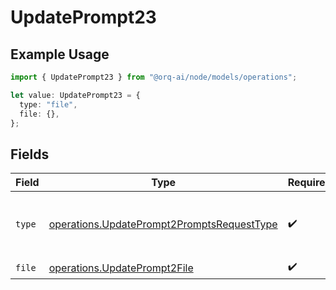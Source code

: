# UpdatePrompt23

## Example Usage

```typescript
import { UpdatePrompt23 } from "@orq-ai/node/models/operations";

let value: UpdatePrompt23 = {
  type: "file",
  file: {},
};
```

## Fields

| Field                                                                                                    | Type                                                                                                     | Required                                                                                                 | Description                                                                                              |
| -------------------------------------------------------------------------------------------------------- | -------------------------------------------------------------------------------------------------------- | -------------------------------------------------------------------------------------------------------- | -------------------------------------------------------------------------------------------------------- |
| `type`                                                                                                   | [operations.UpdatePrompt2PromptsRequestType](../../models/operations/updateprompt2promptsrequesttype.md) | :heavy_check_mark:                                                                                       | The type of the content part. Always `file`.                                                             |
| `file`                                                                                                   | [operations.UpdatePrompt2File](../../models/operations/updateprompt2file.md)                             | :heavy_check_mark:                                                                                       | N/A                                                                                                      |